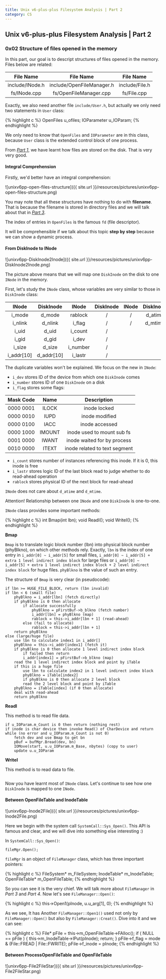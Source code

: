 ```yaml
---
title: Unix v6-plus-plus Filesystem Analysis | Part 2
category: CS
---
```


## Unix v6-plus-plus Filesystem Analysis | Part 2

### 0x02 Structure of files opened in the memory

In this part, our goal is to descript structures of files opened in the memory.  
Files below are related:

|File Name|File Name|File Name|
|:-:|:-:|:-:|
|include/INode.h|include/OpenFileManager.h|include/File.h|
|fs/INode.cpp|fs/OpenFileManager.cpp|fs/File.cpp|

Exactly, we also need another file `include/User.h`, but actually we only need two statements in `User` class:

{% highlight c %}
OpenFiles u_ofiles;
IOParameter u_IOParam;
{% endhighlight %}

We only need to know that `OpenFiles` and `IOParameter` are in this class, because `User` class is the extended control block of one process.

From *[Part 1](https://brant-ruan.github.io/cs/2017/03/22/UnixV6ppFSReport.html)*, we have learnt how files are stored on the disk. That is very very good.

#### Integral Comprehension

Firstly, we'd better have an integral comprehension:

![unixv6pp-open-files-structure]({{ site.url }}/resources/pictures/unixv6pp-open-files-structure.png)

You may note that all these structures have nothing to do with **filename**. That is because the filename is stored in directory files and we will talk about that in *[Part 3](https://brant-ruan.github.io/cs/2017/04/11/UnixV6ppFSReport3.html)*.

The index of entries in `OpenFiles` is the famous `fd` (file descriptor).

It will be comprehensible if we talk about this topic **step by step** because we can show a dynamic process.

#### From DiskInode to INode

![unixv6pp-DiskInode2Inode]({{ site.url }}/resources/pictures/unixv6pp-DiskInode2Inode.png)

The picture above means that we will map one `DiskInode` on the disk to one `INode` in the memory.

First, let's study the `INode` class, whose variables are very similar to those in `DiskInode` class:

|INode|DiskInode|INode|DiskInode|INode|DiskInode|
|:-:|:-:|:-:|:-:|:-:|:-:|
|i_mode|d_mode|rablock|/|/|d_atime|
|i_nlink|d_nlink|i_flag|/|/|d_mtime|
|i_uid|d_uid|i_count|/|||
|i_gid|d_gid|i_dev|/|||
|i_size|d_size|i_number|/|||
|i_addr[10]|d_addr[10]|i_lastr|/|||

The duplicate variables won't be explained. We focus on the new in `INode`:

- `i_dev` stores ID of the device from which one `DiskInode` comes
- `i_number` stores ID of one `DiskInode` on a disk
- `i_flag` stores some flags:

|Mask Code|Name|Description|
|:-:|:-:|:-:|
|0000 0001|ILOCK|inode locked|
|0000 0010|IUPD|inode modified|
|0000 0100|IACC|inode accessed|
|0000 1000|IMOUNT|inode used to mount sub fs|
|0001 0000|IWANT|inode waited for by process|
|0010 0000|ITEXT|inode related to text segment|

- `i_count` stores number of instances referencing this inode. If it is 0, this inode is free
- `i_lastr` stores logic ID of the last block read to judge whether to do read-ahead operation
- `rablock` stores physical ID of the next block for read-ahead

`INode` does not care about `d_atime` and `d_mtime`.

Attention! Relationship between one `INode` and one `DiskInode` is one-to-one.

`INode` class provides some important methods:

{% highlight c %}
int Bmap(int lbn);
void ReadI();
void WriteI();
{% endhighlight %}

**Bmap**

`Bmap` is to translate logic block number (lbn) into physical block number (phyBlkno), on which other methods rely. Exactly, `lbn` is the index of one entry in `i_addr[0] ~ i_addr[5]` for small files, `i_addr[0] ~ i_addr[5] + extra 1 level indirect index block` for large files or `i_addr[0] ~ i_addr[5] + extra 1 level indirect index block + 2 level indirect index block` for huge files. `phyBlkno` is the value of such an entry.

The structure of `Bmap` is very clear (in pseudocode):

```
if lbn >= HUGE_FILE_BLOCK, return (lbn invalid)
if lbn < 6 (small file)
	phyBlkno = i_addr[lbn] (fetch directly)
    if phyBlkno is 0 then allocate
        if allocate successfully
        	phyBlkno = pFirstBuf->b_blkno (fetch number)
            i_addr[lbn] = phyBlkno (map)
            rablock = this->i_addr[lbn + 1] (read-ahead)
        else (fail to allocate)
	        rablock = this->i_addr[lbn + 1]
    return phyBlkno
else (large/huge file)
	use lbn to calculate index1 in i_addr[]
    phyBlkno = this->i_addr[index1] (fetch it)
    if phyBlkno is 0 then allocate 1 level indirect index block
    	if failed then return
        i_addr[index1] = pFirstBuf->b_blkno (map)
    read the 1 level indirect index block and point by iTable
    if this is a huge file
    	use lbn to calculate index2 in 1 level indirect index block
        phyBlkno = iTable[index2]
        if phyBlkno is 0 then allocate 2 level block
        read the 2 level block and point by iTable
    phyBlkno = iTable[index] (if 0 then allocate)
    deal with read-ahead
    return phyBlkno
```

**ReadI**

This method is to read file data.

```
if u_IOParam.m_Count is 0 then return (nothing rest)
if inode is char device then invoke Read() of CharDevice and return
while (no error and u_IOParam.m_Count is not 0)
	fetch dev and use Bmap to get bn
    pBuf = bufMgr.Bread(dev, bn)
    IOMove(start, u.u_IOParam.m_Base, nbytes) (copy to user)
    update u.u_IOParam
```

**WriteI**

This method is to read data to file.

```

```

Now you have learnt most of `INode` class. Let's continue to see how one `DiskInode` is mapped to one `INode`.

#### Between OpenFileTable and InodeTable

![unixv6pp-Inode2File]({{ site.url }}/resources/pictures/unixv6pp-Inode2File.png)

Here we begin with the system call `SystemCall::Sys_Open()`. This API is famous and clear, and we will dive into something else interesting :)

In `SystemCall::Sys_Open()`:

```
fileMgr.Open();
```

`fileMgr` is an object of `FileManager` class, which has three important pointers:

{% highlight c %}
FileSystem* m_FileSystem;
InodeTable* m_InodeTable;
OpenFileTable* m_OpenFileTable;
{% endhighlight %}

So you can see it is the very chief. We will talk more about `FileManager` in *Part 3* and *Part 4*. Now let's see `FileManager::Open()`:

{% highlight c %}
this->Open1(pInode, u.u_arg[1], 0);
{% endhighlight %}

As we see, It has Another `FileManager::Open1()` used not only by `FileManager::Open()` but also by `FileManager::Creat()`. Dive into it and we can see:

{% highlight c %}
File* pFile = this->m_OpenFileTable->FAlloc();
if ( NULL == pFile )
{
	this->m_InodeTable->IPut(pInode);
	return;
}
pFile->f_flag = mode & (File::FREAD | File::FWRITE);
pFile->f_inode = pInode;
{% endhighlight %}

#### Between ProcessOpenFileTable and OpenFileTable

![unixv6pp-File2FileStar]({{ site.url }}/resources/pictures/unixv6pp-File2FileStar.png)